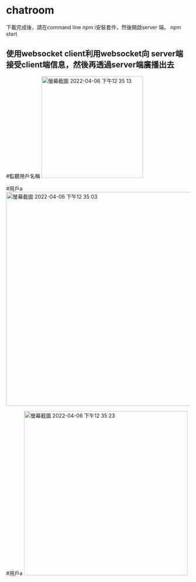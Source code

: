 # chatroom

下載完成後，請在command line npm i安裝套件，然後開啟server 端。 npm start

## 使用websocket client利用websocket向 server端接受client端信息，然後再透過server端廣播出去

#監聽用戶名稱
<img width="277" alt="螢幕截圖 2022-04-06 下午12 35 13" src="https://user-images.githubusercontent.com/85872659/161896827-ba982c92-2f8b-4ee2-8ccf-a0954ed69999.png">

#用戶a
<img width="582" alt="螢幕截圖 2022-04-06 下午12 35 03" src="https://user-images.githubusercontent.com/85872659/161896835-def81d92-35ac-4e58-bf41-4e35e98ad47b.png">

#用戶a
<img width="447" alt="螢幕截圖 2022-04-06 下午12 35 23" src="https://user-images.githubusercontent.com/85872659/161896840-8afd894c-4e14-4b07-a044-ed08281b35db.png">
